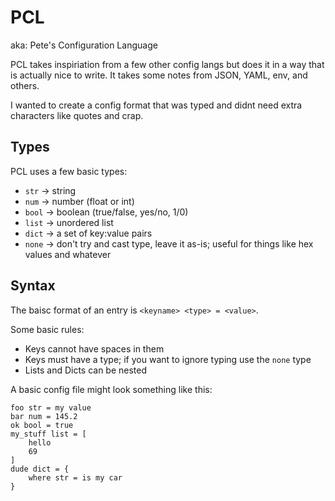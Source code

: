 # PCL

aka: Pete's Configuration Language


PCL takes inspiriation from a few other config langs but does it in a way that is actually nice to write. It takes some notes from JSON, YAML, env, and others.

I wanted to create a config format that was typed and didnt need extra characters like quotes and crap.

## Types
PCL uses a few basic types:
* `str` -> string
* `num` -> number (float or int)
* `bool` -> boolean (true/false, yes/no, 1/0)
* `list` -> unordered list
* `dict` -> a set of key:value pairs
* `none` -> don't try and cast type, leave it as-is; useful for things like hex values and whatever

## Syntax

The baisc format of an entry is `<keyname> <type> = <value>`.

Some basic rules:
* Keys cannot have spaces in them
* Keys must have a type; if you want to ignore typing use the `none` type
* Lists and Dicts can be nested

A basic config file might look something like this:

```
foo str = my value
bar num = 145.2
ok bool = true
my_stuff list = [
    hello
    69
]
dude dict = {
    where str = is my car
}
```

